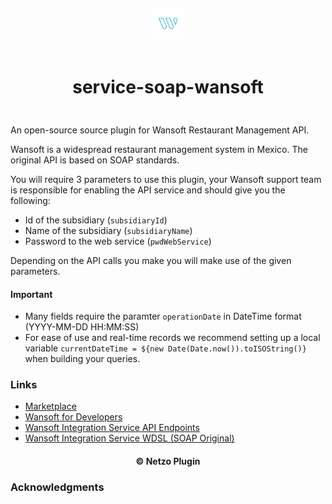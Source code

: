 <div align="center">
  <a href="https://netzo.io" target="_blank" >
    <img height="50" src="https://raw.githubusercontent.com/netzoio/netzo/main/plugins/services/service-soap-wansoft/src/assets/icon.png" style="margin: 12px 0px" />
  </a>

  <h1 style="padding: 6px 0px 24px 0px">service-soap-wansoft</h1>
</div>

An open-source source plugin for Wansoft Restaurant Management API.

Wansoft is a widespread restaurant management system in Mexico. The original API is based on SOAP standards.

You will require 3 parameters to use this plugin, your Wansoft support team is responsible for enabling the API service and should give you the following:

- Id of the subsidiary (`subsidiaryId`)
- Name of the subsidiary (`subsidiaryName`)
- Password to the web service (`pwdWebService`)

Depending on the API calls you make you will make use of the given parameters.

#### Important
- Many fields require the paramter `operationDate` in DateTime format (YYYY-MM-DD HH:MM:SS)
- For ease of use and real-time records we recommend setting up a local variable `currentDateTime = ${new Date(Date.now()).toISOString()}` when building your queries.

### Links

- [Marketplace](https://app.netzo.io/marketplace/service-soap-wansoft)
- [Wansoft for Developers](https://wansoft.net/public/docs/integracionerp.html)
- [Wansoft Integration Service API Endpoints](https://www.wansoft.net/wansoft.web/API/IntegrationService.asmx)
- [Wansoft Integration Service WDSL (SOAP Original)](https://www.wansoft.net/wansoft.web/API/IntegrationService.asmx?WSDL)

<div align="center">
  <h4>© Netzo Plugin</h4>
</div>

### Acknowledgments
